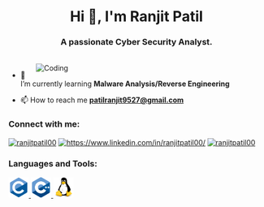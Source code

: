 

<h1 align="center">Hi 👋, I'm Ranjit Patil</h1>

<h3 align="center">A passionate Cyber Security Analyst.</h3><br>



<img align="right" alt="Coding" width="450" src="https://blog.ret2.io/assets/img/tenet_overview.gif">

- 🌱 I’m currently learning **Malware Analysis/Reverse Engineering**

- 📫 How to reach me **patilranjit9527@gmail.com**

<h3 align="left">Connect with me:</h3>
<p align="left">
<a href="https://twitter.com/ranjitpatil00" target="blank"><img align="center" src="https://raw.githubusercontent.com/rahuldkjain/github-profile-readme-generator/master/src/images/icons/Social/twitter.svg" alt="ranjitpatil00" height="30" width="40" /></a>
<a href="https://www.linkedin.com/in/ranjitpatil00/" target="blank"><img align="center" src="https://raw.githubusercontent.com/rahuldkjain/github-profile-readme-generator/master/src/images/icons/Social/linked-in-alt.svg" alt="https://www.linkedin.com/in/ranjitpatil00/" height="30" width="40" /></a>
<a href="https://instagram.com/ranjitpatil00" target="blank"><img align="center" src="https://raw.githubusercontent.com/rahuldkjain/github-profile-readme-generator/master/src/images/icons/Social/instagram.svg" alt="ranjitpatil00" height="30" width="40" /></a>
</p>

<h3 align="left">Languages and Tools:</h3>
<p align="left"> <a href="https://www.cprogramming.com/" target="_blank" rel="noreferrer"> <img src="https://raw.githubusercontent.com/devicons/devicon/master/icons/c/c-original.svg" alt="c" width="40" height="40"/> </a> <a href="https://www.w3schools.com/cpp/" target="_blank" rel="noreferrer"> <img src="https://raw.githubusercontent.com/devicons/devicon/master/icons/cplusplus/cplusplus-original.svg" alt="cplusplus" width="40" height="40"/> </a> <a href="https://www.linux.org/" target="_blank" rel="noreferrer"> <img src="https://raw.githubusercontent.com/devicons/devicon/master/icons/linux/linux-original.svg" alt="linux" width="40" height="40"/> </a> </p>
